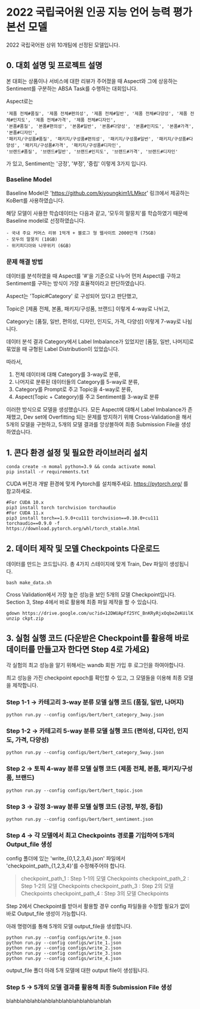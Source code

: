 # 2022 국립국어원 인공 지능 언어 능력 평가 본선 모델

2022 국립국어원 상위 10개팀에 선정된 모델입니다.

## 0. 대회 설명 및 프로젝트 설명

본 대회는 상품이나 서비스에 대한 리뷰가 주어졌을 때 Aspect와 그에 상응하는 Sentiment를 구분하는 ABSA Task를 수행하는 대회입니다.

Aspect로는     
```
'제품 전체#품질', '제품 전체#편의성', '제품 전체#일반', '제품 전체#다양성', '제품 전체#인지도', '제품 전체#가격', '제품 전체#디자인',
'본품#품질', '본품#편의성', '본품#일반', '본품#다양성', '본품#인지도', '본품#가격', '본품#디자인',
'패키지/구성품#품질', '패키지/구성품#편의성', '패키지/구성품#일반', '패키지/구성품#다양성', '패키지/구성품#가격', '패키지/구성품#디자인', 
'브랜드#품질', '브랜드#일반', '브랜드#인지도', '브랜드#가격', '브랜드#디자인'
```
가 있고, Sentiment는 '긍정', '부정', '중립' 이렇게 3가지 입니다.

### Baseline Model

Baseline Model은 'https://github.com/kiyoungkim1/LMkor' 링크에서 제공하는 KoBert를 사용하였습니다.

해당 모델이 사용한 학습데이터는 다음과 같고, '모두의 말뭉치'를 학습하였기 때문에 Baseline model로 선정하였습니다.
```
- 국내 주요 커머스 리뷰 1억개 + 블로그 형 웹사이트 2000만개 (75GB)
- 모두의 말뭉치 (18GB)
- 위키피디아와 나무위키 (6GB)
```

### 문제 해결 방법

데이터를 분석하였을 때 Aspect를 '#'을 기준으로 나누어 먼저 Aspect를 구하고 Sentiment를 구하는 방식이 가장 효율적이라고 판단하였습니다.

Aspect는 'Topic#Category' 로 구성되어 있다고 판단했고,

Topic은 [제품 전체, 본품, 패키지/구성품, 브랜드] 이렇게 4-way로 나뉘고,

Category는 [품질, 일반, 편의성, 디자인, 인지도, 가격, 다양성] 이렇게 7-way로 나뉩니다.

데이터 분석 결과 Category에서 Label Imbalance가 있었지만 [품질, 일반, 나머지]로 묶었을 때 규형된 Label Distribution이 있었습니다.

따라서,

1. 전체 데이터에 대해 Category를 3-way로 분류,
2. 나머지로 분류된 데이터들의 Category를 5-way로 분류,
3. Category를 Prompt로 주고 Topic을 4-way로 분류,
4. Aspect(Topic + Category)를 주고 Sentiment를 3-way로 분류

이러한 방식으로 모델을 생성했습니다. 모든 Aspect에 대해서 Label Imbalance가 존재했고, Dev set에 Overfitting 되는 문제를 방지하기 위해 Cross-Validation을 해서 5개의 모델을 구현하고, 5개의 모델 결과를 앙상블하여 최종 Submission File을 생성하였습니다.

## 1. 콘다 환경 설정 및 필요한 라이브러리 설치
```
conda create -n momal python=3.9 && conda activate momal
pip install -r requirements.txt
```
CUDA 버전과 개발 환경에 맞게 Pytorch를 설치해주세요.
https://pytorch.org/ 를 참고하세요.
```
#For CUDA 10.x
pip3 install torch torchvision torchaudio
#For CUDA 11.x
pip3 install torch==1.9.0+cu111 torchvision==0.10.0+cu111 torchaudio==0.9.0 -f https://download.pytorch.org/whl/torch_stable.html
```

## 2. 데이터 제작 및 모델 Checkpoints 다운로드
데이터를 만드는 코드입니다. 총 4가지 스테이지에 맞게 Train, Dev 파일이 생성됩니다.
```
bash make_data.sh
```

Cross Validation에서 가장 높은 성능을 보인 5개의 모델 Checkpoint입니다. Section 3, Step 4에서 바로 활용해 최종 파일 제작을 할 수 있습니다.
```
gdown https://drive.google.com/uc?id=12DWUApFf25YC_BnKRyRjxOqbeZeKUilK
unzip ckpt.zip
```

## 3. 실험 실행 코드 (다운받은 Checkpoint를 활용해 바로 데이터를 만들고자 한다면 Step 4로 가세요)

각 실험의 최고 성능을 알기 위해서는 wandb 회원 가입 후 로그인을 하여야합니다.

최고 성능을 가진 checkpoint epoch를 확인할 수 있고, 그 모델들을 이용해 최종 모델을 제작합니다.

### Step 1-1 -> 카테고리 3-way 분류 모델 실행 코드 (품질, 일반, 나머지)

```
python run.py --config configs/bert/bert_category_3way.json
```

### Step 1-2 -> 카테고리  5-way 분류 모델 실행 코드 (편의성, 디자인, 인지도, 가격, 다양성)

```
python run.py --config configs/bert/bert_category_5way.json
```

### Step 2 -> 토픽 4-way 분류 모델 실행 코드 (제품 전체, 본품, 패키지/구성품, 브랜드) 

```
python run.py --config configs/bert/bert_topic.json
```

### Step 3 -> 감정 3-way 분류 모델 실행 코드 (긍정, 부정, 중립)

```
python run.py --config configs/bert/bert_sentiment.json
```

### Step 4 -> 각 모델에서 최고 Checkpoints 경로를 기입하여 5개의 Output_file 생성

config 폴더에 있는 'write_{0,1,2,3,4}.json' 파일에서 'checkpoint_path_{1,2,3,4}'를 수정해주어야 합니다.

> checkpoint_path_1 : Step 1-1의 모델 Checkpoints
> checkpoint_path_2 : Step 1-2의 모델 Checkpoints
> checkpoint_path_3 : Step 2의 모델 Checkpoints
> checkpoint_path_4 : Step 3의 모델 Checkpoints

Step 2에서 Checkpoint를 받아서 활용할 경우 config 파일들을 수정할 필요가 없이 바로 Output_file 생성이 가능합니다.

아래 명령어를 통해 5개의 모델 output_file을 생성합니다.

```
python run.py --config configs/write_0.json
python run.py --config configs/write_1.json
python run.py --config configs/write_2.json
python run.py --config configs/write_3.json
python run.py --config configs/write_4.json
```

output_file 폴더 아래 5개 모델에 대한 output file이 생성됩니다.

### Step 5 -> 5개의 모델 결과를 활용해 최종 Submission File 생성

blahblahblahblahblahblahblahblahblahblah